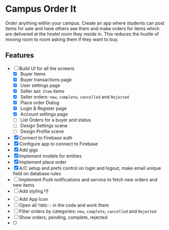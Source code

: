 # Campus Order It

 Order anything within your campus. Create an app where students can post items for sale and have
  others see them and make orders for items which are delivered at the hostel room they reside in.
 This reduces the hustle of moving room to room asking them if they want to buy.

 ## Features

 - [ ] Build UI for all the screens
    - [x] Buyer Items
    - [x] Buyer transactions page
    - [x] User settings page
    - [x] Seller `Add Item` items 
    - [x] Seller orders: `new`, `complete`, `cancelled` and `Rejected` 
    - [x] Place order Dialog
    - [x] Login & Register page
    - [x] Account settings page
    - [ ] List Orders for a buyer and status
    - [ ] Design Settings scene
    - [ ] Design Profile scene
 - [x] Connect to Firebase auth
 - [x] Configure app to connect to Firebase 
 - [x] Add gigs
 - [x] Implement models for entities
 - [x] Implement place order
 - [x] A/C setup and prefs control on login and logout, make email unique field on database rules
 - [ ] Implement Push notifications and service to fetch new orders and new items 
 - [ ] Add styling :-1:
 - [ ] Add App Icon
 - [ ] Open all `TODO::` in the code and work them
 - [ ] Filter orders by categories: `new`, `complete`, `cancelled` and `Rejected`
 - [ ] Show orders, pending, complete, rejected
 - [ ] 
